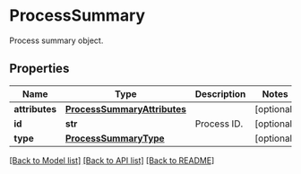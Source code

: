 # ProcessSummary

Process summary object.
## Properties
Name | Type | Description | Notes
------------ | ------------- | ------------- | -------------
**attributes** | [**ProcessSummaryAttributes**](ProcessSummaryAttributes.md) |  | [optional] 
**id** | **str** | Process ID. | [optional] 
**type** | [**ProcessSummaryType**](ProcessSummaryType.md) |  | [optional] 

[[Back to Model list]](README.md#documentation-for-models) [[Back to API list]](README.md#documentation-for-api-endpoints) [[Back to README]](README.md)


